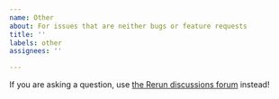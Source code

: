 ```yaml
---
name: Other
about: For issues that are neither bugs or feature requests
title: ''
labels: other
assignees: ''

---
```


If you are asking a question, use [the Rerun discussions forum](https://github.com/rerun-io/rerun/discussions/categories/q-a) instead!
